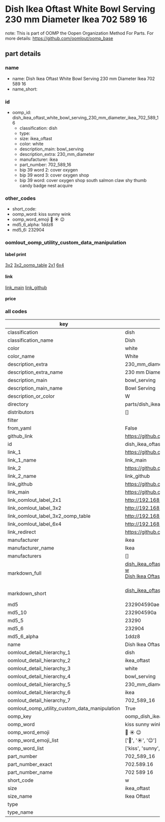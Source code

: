 # Dish Ikea Oftast White Bowl Serving 230 mm Diameter Ikea 702 589 16  

note: This is part of OOMP the Oopen Organization Method For Parts. For more details: https://github.com/oomlout/oomp_base

##  part details
  







### name
* name: Dish Ikea Oftast White Bowl Serving 230 mm Diameter Ikea 702 589 16
* name_short: 
### id
* oomp_id: dish_ikea_oftast_white_bowl_serving_230_mm_diameter_ikea_702_589_16
  * classification: dish
  * type: 
  * size: ikea_oftast
  * color: white
  * description_main: bowl_serving
  * description_extra: 230_mm_diameter
  * manufacturer: ikea
  * part_number: 702_589_16
  * bip 39 word 2: cover oxygen
  * bip 39 word 3: cover oxygen shop
  * bip 39 word: cover oxygen shop south salmon claw shy thumb candy badge nest acquire

### other_codes
* short_code: 
* oomp_word: kiss sunny wink
* oomp_word_emoji :kiss: :sunny: :wink:
* md5_6_alpha: 1ddz8
* md5_6: 232904






### oomlout_oomp_utility_custom_data_manipulation
#### label print
[3x2](http://192.168.1.245:1112/?label=oomp%201ddz8)
[3x2_oomp_table](http://192.168.1.108:1112/?label=oomp%201ddz8)
[2x1](http://192.168.1.242:1112/?label=oomp%201ddz8)
[6x4](http://192.168.1.55:1112/?label=oomp%201ddz8)    

#### link

[link_main](https://github.com/oomlout/oomlout_oomp_version_1_messy/tree/main/parts/dish_ikea_oftast_white_bowl_serving_230_mm_diameter_ikea_702_589_16) [link_github](https://github.com/oomlout/oomlout_oomp_version_1_messy/tree/main/parts/dish_ikea_oftast_white_bowl_serving_230_mm_diameter_ikea_702_589_16)                             

#### price







### all codes 
| key | value |  
| --- | --- |  
| classification | dish |  
| classification_name | Dish |  
| color | white |  
| color_name | White |  
| description_extra | 230_mm_diameter |  
| description_extra_name | 230 mm Diameter |  
| description_main | bowl_serving |  
| description_main_name | Bowl Serving |  
| description_or_color | W  |  
| directory | parts/dish_ikea_oftast_white_bowl_serving_230_mm_diameter_ikea_702_589_16 |  
| distributors | [] |  
| filter |  |  
| from_yaml | False |  
| github_link | https://github.com/oomlout/oomlout_oomp_part_src/tree/main/parts/dish_ikea_oftast_white_bowl_serving_230_mm_diameter_ikea_702_589_16 |  
| id | dish_ikea_oftast_white_bowl_serving_230_mm_diameter_ikea_702_589_16 |  
| link_1 | https://github.com/oomlout/oomlout_oomp_version_1_messy/tree/main/parts/dish_ikea_oftast_white_bowl_serving_230_mm_diameter_ikea_702_589_16 |  
| link_1_name | link_main |  
| link_2 | https://github.com/oomlout/oomlout_oomp_version_1_messy/tree/main/parts/dish_ikea_oftast_white_bowl_serving_230_mm_diameter_ikea_702_589_16 |  
| link_2_name | link_github |  
| link_github | https://github.com/oomlout/oomlout_oomp_version_1_messy/tree/main/parts/dish_ikea_oftast_white_bowl_serving_230_mm_diameter_ikea_702_589_16 |  
| link_main | https://github.com/oomlout/oomlout_oomp_version_1_messy/tree/main/parts/dish_ikea_oftast_white_bowl_serving_230_mm_diameter_ikea_702_589_16 |  
| link_oomlout_label_2x1 | http://192.168.1.242:1112/?label=oomp%201ddz8 |  
| link_oomlout_label_3x2 | http://192.168.1.245:1112/?label=oomp%201ddz8 |  
| link_oomlout_label_3x2_oomp_table | http://192.168.1.108:1112/?label=oomp%201ddz8 |  
| link_oomlout_label_6x4 | http://192.168.1.55:1112/?label=oomp%201ddz8 |  
| link_redirect | https://github.com/oomlout/oomlout_oomp_version_1_messy/tree/main/parts/dish_ikea_oftast_white_bowl_serving_230_mm_diameter_ikea_702_589_16 |  
| manufacturer | ikea |  
| manufacturer_name | Ikea |  
| manufacturers | [] |  
| markdown_full | [dish_ikea_oftast_white_bowl_serving_230_mm_diameter_ikea_702_589_16](none)<br>[w](none)<br>[Dish Ikea Oftast White Bowl Serving 230 Mm Diameter Ikea 702 589 16](none)<br><br> |  
| markdown_short | [dish_ikea_oftast_white_bowl_serving_230_mm_diameter_ikea_702_589_16](none)<br><br> |  
| md5 | 232904590ae178f0a85f3d038d67918c |  
| md5_10 | 232904590a |  
| md5_5 | 23290 |  
| md5_6 | 232904 |  
| md5_6_alpha | 1ddz8 |  
| name | Dish Ikea Oftast White Bowl Serving 230 mm Diameter Ikea 702 589 16 |  
| oomlout_detail_hierarchy_1 | dish |  
| oomlout_detail_hierarchy_2 | ikea_oftast |  
| oomlout_detail_hierarchy_3 | white |  
| oomlout_detail_hierarchy_4 | bowl_serving |  
| oomlout_detail_hierarchy_5 | 230_mm_diameter |  
| oomlout_detail_hierarchy_6 | ikea |  
| oomlout_detail_hierarchy_7 | 702_589_16 |  
| oomlout_oomp_utility_custom_data_manipulation | True |  
| oomp_key | oomp_dish_ikea_oftast_white_bowl_serving_230_mm_diameter_ikea_702_589_16 |  
| oomp_word | kiss sunny wink |  
| oomp_word_emoji | :kiss: :sunny: :wink: |  
| oomp_word_emoji_list | [':kiss:', ':sunny:', ':wink:'] |  
| oomp_word_list | ['kiss', 'sunny', 'wink'] |  
| part_number | 702_589_16 |  
| part_number_exact | 702.589.16 |  
| part_number_name | 702 589 16 |  
| short_code | w |  
| size | ikea_oftast |  
| size_name | Ikea Oftast |  
| type |  |  
| type_name |  |  
